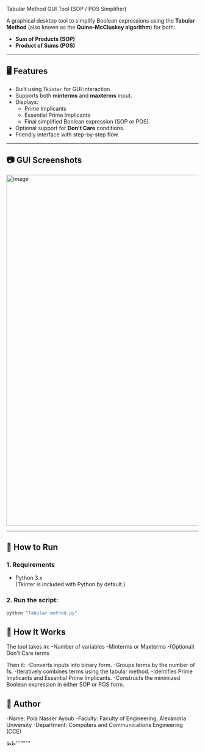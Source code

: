  Tabular Method GUI Tool (SOP / POS Simplifier)

A graphical desktop tool to simplify Boolean expressions using the **Tabular Method** (also known as the **Quine–McCluskey algorithm**) for both:
- **Sum of Products (SOP)**
- **Product of Sums (POS)**

---

## 🖥️ Features

- Built using `Tkinter` for GUI interaction.
- Supports both **minterms** and **maxterms** input.
- Displays:
  - Prime Implicants
  - Essential Prime Implicants
  - Final simplified Boolean expression (SOP or POS).
- Optional support for **Don't Care** conditions.
- Friendly interface with step-by-step flow.

---

## 📷 GUI Screenshots

<img width="1277" height="918" alt="image" src="https://github.com/user-attachments/assets/4387d2d1-18f5-4218-8e14-318aeadc5ea7" />

---

## 🚀 How to Run

### 1. Requirements

- Python 3.x  
(Tkinter is included with Python by default.)

### 2. Run the script:

```bash
python "Tabular method.py"
```
## 🧠 How It Works
The tool takes in:
-Number of variables
-Minterms or Maxterms
-(Optional) Don't Care terms

Then it:
-Converts inputs into binary form.
-Groups terms by the number of 1s.
-Iteratively combines terms using the tabular method.
-Identifies Prime Implicants and Essential Prime Implicants.
-Constructs the minimized Boolean expression in either SOP or POS form.

## 👤 Author
-Name: Pola Nasser Ayoub
-Faculty: Faculty of Engineering, Alexandria University
-Department: Computers and Communications Engineering (CCE)




طط'''""""
